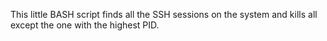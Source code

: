 This little BASH script finds all the SSH sessions on the system and kills all except the one with the highest PID.
